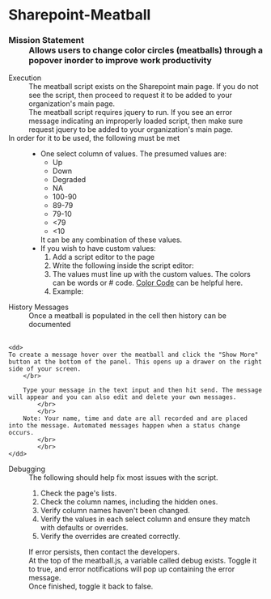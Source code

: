 <h1>Sharepoint-Meatball</h1>
<h3>
  <dl>
    <dt>Mission Statement</dt>
    <dd>
      Allows users to change color circles (meatballs) through a popover inorder
      to improve work productivity
    </dd>
  </dl>
</h3>
<dl>
  <dt>Execution</dt>
  <dd>
    The meatball script exists on the Sharepoint main page. If you do not see
    the script, then proceed to request it to be added to your organization's
    main page.
  </dd>
  <dd>
    The meatball script requires jquery to run.  If you see an error message indicating an improperly loaded script, then make sure request jquery to be added to your organization's main page.
  </dd>
  <dt>In order for it to be used, the following must be met</dt>
  <dd>
    <ul>
      <li>
        One select column of values. The presumed values are:
        <ul>
          <li>Up</li>
          <li>Down</li>
          <li>Degraded</li>
          <li>NA</li>
          <li>100-90</li>
          <li>89-79</li>
          <li>79-10</li>
          <li><79</li>
          <li><10</li>
        </ul>
        It can be any combination of these values.
      </li>
      <li>
        If you wish to have custom values:
        <ol>
          <li>
            Add a script editor to the page
          </li>
          <li>
            Write the following inside the script editor:
            <script>
              var meatball_override = [ </br>
                { value: "", color: "" }, </br>
                { value: "", color: "" }, </br>
              ];</br>
            </script>
          </li>
          <li>
            The values must line up with the custom values. The colors can be
            words or # code.
            <a href="http://colorcode.is/">Color Code</a> can be helpful here.
          </li>
          <li>
            Example:
            <script>
              var meatball_override = [</br>
                { value: "Hi", color: "orange" },</br>
                { value: "Editor", color: "brown" },</br>
                { value: "You", color: "black" },</br>
                { value: "Got", color: "gray" },</br>
                { value: "This", color: "#ee00ee" },</br>
              ];</br>
            </script>
          </li>
        </ol>
      </li>
    </ul>
  </dd>
  <dt>History Messages</dt>
		<dd>Once a meatball is populated in the cell then history can be documented</dd></br>
  
	<dd>
	To create a message hover over the meatball and click the "Show More" button at the bottom of the panel. This opens up a drawer on the right side of your screen.  
		</br>

		Type your message in the text input and then hit send. The message will appear and you can also edit and delete your own messages.
			</br>
			</br>
		Note: Your name, time and date are all recorded and are placed into the message. Automated messages happen when a status change occurs.
			</br>
			</br>
	</dd>
    
  <dt>Debugging</dt>
  <dd>
    The following should help fix most issues with the script.
    <ol>
      <li>
        Check the page's lists.
      </li>
      <li>
        Check the column names, including the hidden ones.
      </li>
      <li>
        Verify column names haven't been changed.
      </li>
      <li>
        Verify the values in each select column and ensure they match with
        defaults or overrides.
      </li>
      <li>
        Verify the overrides are created correctly.
      </li>
    </ol>
  </dd>
  <dd>
    If error persists, then contact the developers.
    <br />
    At the top of the meatball.js, a variable called debug exists. Toggle it to
    true, and error notifications will pop up containing the error message.
    <br />
    Once finished, toggle it back to false.
  </dd>
</dl>
